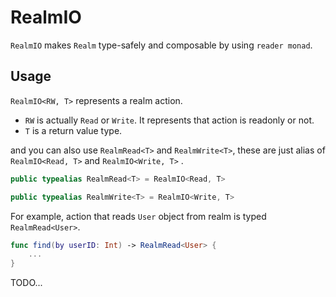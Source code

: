 # RealmIO

`RealmIO` makes `Realm` type-safely and composable by using `reader monad`.

## Usage

`RealmIO<RW, T>` represents a realm action.

+ `RW` is actually `Read` or `Write`. It represents that action is readonly or not.
+ `T` is a return value type.

and you can also use `RealmRead<T>` and `RealmWrite<T>`, these are just alias of `RealmIO<Read, T>` and `RealmIO<Write, T>` .

```swift
public typealias RealmRead<T> = RealmIO<Read, T>

public typealias RealmWrite<T> = RealmIO<Write, T>
```

For example, action that reads `User` object from realm is typed `RealmRead<User>`.

```swift
func find(by userID: Int) -> RealmRead<User> {
    ...
}
```

TODO...
